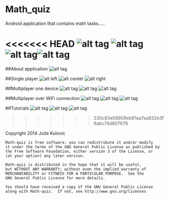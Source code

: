 Math_quiz
=========

Android application that contains math tasks.....

<<<<<<< HEAD
![alt tag](https://github.com/Jst10/Math_quiz/blob/master/screens/1.png?raw=true)
![alt tag](https://github.com/Jst10/Math_quiz/blob/master/screens/1.png?raw=true)
![alt tag](https://github.com/Jst10/Math_quiz/blob/master/screens/1.png?raw=true)![alt tag](https://github.com/Jst10/Math_quiz/blob/master/screens/1.png?raw=true)
=======
##About application
![alt tag](https://github.com/Jst10/Math_quiz/blob/master/screens/1.png?raw=true)

##Single player
![alt left](https://github.com/Jst10/Math_quiz/blob/master/screens/2.png?raw=true)
![alt center](https://github.com/Jst10/Math_quiz/blob/master/screens/3.png?raw=true)
![alt right](https://github.com/Jst10/Math_quiz/blob/master/screens/4.png?raw=true)

##Multiplayer one device
![alt tag](https://github.com/Jst10/Math_quiz/blob/master/screens/5.png?raw=true)
![alt tag](https://github.com/Jst10/Math_quiz/blob/master/screens/6.png?raw=true)
![alt tag](https://github.com/Jst10/Math_quiz/blob/master/screens/7.png?raw=true)


##Multiplayer over WiFi connection
![alt tag](https://github.com/Jst10/Math_quiz/blob/master/screens/8.png?raw=true)
![alt tag](https://github.com/Jst10/Math_quiz/blob/master/screens/9.png?raw=true)
![alt tag](https://github.com/Jst10/Math_quiz/blob/master/screens/10.png?raw=true)

##Tutorials
![alt tag](https://github.com/Jst10/Math_quiz/blob/master/screens/11.png?raw=true)
![alt tag](https://github.com/Jst10/Math_quiz/blob/master/screens/12.png?raw=true)
![alt tag](https://github.com/Jst10/Math_quiz/blob/master/screens/13.png?raw=true)
>>>>>>> 230c83e06909eb81aa7aa832e3f6abc74d607678

 Copyright 2014 Jože Kulovic

    Math-quiz is free software: you can redistribute it and/or modify
    it under the terms of the GNU General Public License as published by
    the Free Software Foundation, either version 3 of the License, or
    (at your option) any later version.

    Math-quiz is distributed in the hope that it will be useful,
    but WITHOUT ANY WARRANTY; without even the implied warranty of
    MERCHANTABILITY or FITNESS FOR A PARTICULAR PURPOSE.  See the
    GNU General Public License for more details.

    You should have received a copy of the GNU General Public License
    along with Math-quiz.  If not, see http://www.gnu.org/licenses
